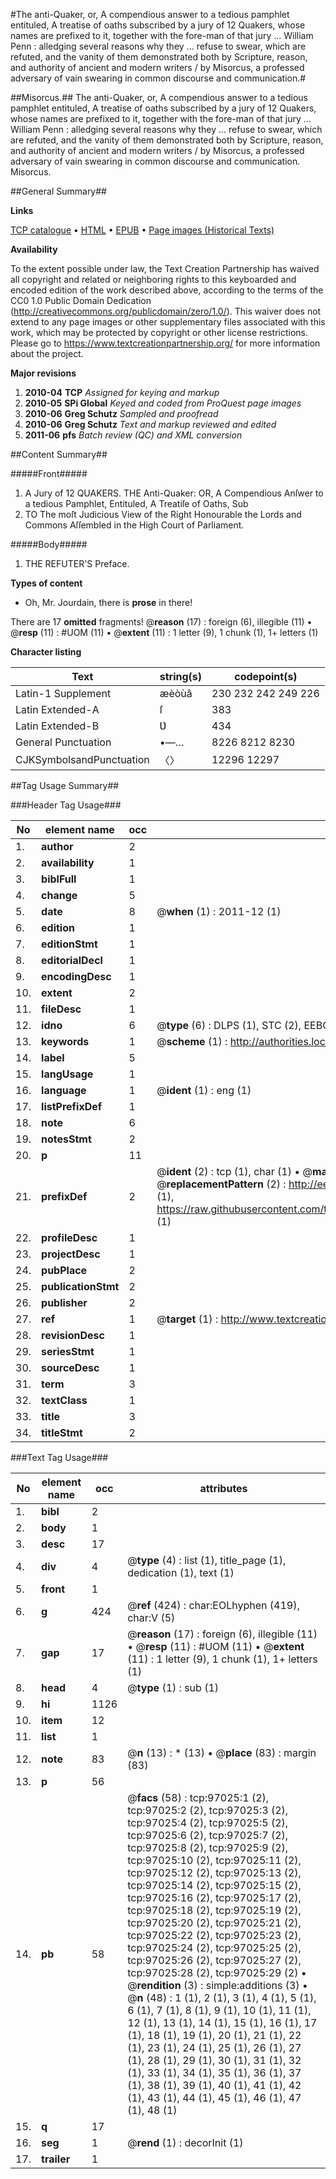 #The anti-Quaker, or, A compendious answer to a tedious pamphlet entituled, A treatise of oaths subscribed by a jury of 12 Quakers, whose names are prefixed to it, together with the fore-man of that jury ... William Penn : alledging several reasons why they ... refuse to swear, which are refuted, and the vanity of them demonstrated both by Scripture, reason, and authority of ancient and modern writers / by Misorcus, a professed adversary of vain swearing in common discourse and communication.#

##Misorcus.##
The anti-Quaker, or, A compendious answer to a tedious pamphlet entituled, A treatise of oaths subscribed by a jury of 12 Quakers, whose names are prefixed to it, together with the fore-man of that jury ... William Penn : alledging several reasons why they ... refuse to swear, which are refuted, and the vanity of them demonstrated both by Scripture, reason, and authority of ancient and modern writers / by Misorcus, a professed adversary of vain swearing in common discourse and communication.
Misorcus.

##General Summary##

**Links**

[TCP catalogue](http://www.ota.ox.ac.uk/tcp/)  • 
[HTML](http://tei.it.ox.ac.uk/tcp/Texts-HTML/free/A25/A25667.html)  • 
[EPUB](http://tei.it.ox.ac.uk/tcp/Texts-EPUB/free/A25/A25667.epub) • 
[Page images (Historical Texts)](https://historicaltexts.jisc.ac.uk/eebo-13061236e)

**Availability**

To the extent possible under law, the Text Creation Partnership has waived all copyright and related or neighboring rights to this keyboarded and encoded edition of the work described above, according to the terms of the CC0 1.0 Public Domain Dedication (http://creativecommons.org/publicdomain/zero/1.0/). This waiver does not extend to any page images or other supplementary files associated with this work, which may be protected by copyright or other license restrictions. Please go to https://www.textcreationpartnership.org/ for more information about the project.

**Major revisions**

1. __2010-04__ __TCP__ *Assigned for keying and markup*
1. __2010-05__ __SPi Global__ *Keyed and coded from ProQuest page images*
1. __2010-06__ __Greg Schutz__ *Sampled and proofread*
1. __2010-06__ __Greg Schutz__ *Text and markup reviewed and edited*
1. __2011-06__ __pfs__ *Batch review (QC) and XML conversion*

##Content Summary##

#####Front#####

1. A Jury of 12 QUAKERS.
THE Anti-Quaker: OR, A Compendious Anſwer to a tedious Pamphlet, Entituled, A Treatiſe of Oaths, Sub
1. TO The moſt Judicious View of the Right Honourable the Lords and Commons Aſſembled in the High Court of Parliament.

#####Body#####

1. THE REFUTER'S Preface.

**Types of content**

  * Oh, Mr. Jourdain, there is **prose** in there!

There are 17 **omitted** fragments! 
 @__reason__ (17) : foreign (6), illegible (11)  •  @__resp__ (11) : #UOM (11)  •  @__extent__ (11) : 1 letter (9), 1 chunk (1), 1+ letters (1)

**Character listing**


|Text|string(s)|codepoint(s)|
|---|---|---|
|Latin-1 Supplement|æèòùâ|230 232 242 249 226|
|Latin Extended-A|ſ|383|
|Latin Extended-B|Ʋ|434|
|General Punctuation|•—…|8226 8212 8230|
|CJKSymbolsandPunctuation|〈〉|12296 12297|

##Tag Usage Summary##

###Header Tag Usage###

|No|element name|occ|attributes|
|---|---|---|---|
|1.|__author__|2||
|2.|__availability__|1||
|3.|__biblFull__|1||
|4.|__change__|5||
|5.|__date__|8| @__when__ (1) : 2011-12 (1)|
|6.|__edition__|1||
|7.|__editionStmt__|1||
|8.|__editorialDecl__|1||
|9.|__encodingDesc__|1||
|10.|__extent__|2||
|11.|__fileDesc__|1||
|12.|__idno__|6| @__type__ (6) : DLPS (1), STC (2), EEBO-CITATION (1), OCLC (1), VID (1)|
|13.|__keywords__|1| @__scheme__ (1) : http://authorities.loc.gov/ (1)|
|14.|__label__|5||
|15.|__langUsage__|1||
|16.|__language__|1| @__ident__ (1) : eng (1)|
|17.|__listPrefixDef__|1||
|18.|__note__|6||
|19.|__notesStmt__|2||
|20.|__p__|11||
|21.|__prefixDef__|2| @__ident__ (2) : tcp (1), char (1)  •  @__matchPattern__ (2) : ([0-9\-]+):([0-9IVX]+) (1), (.+) (1)  •  @__replacementPattern__ (2) : http://eebo.chadwyck.com/downloadtiff?vid=$1&page=$2 (1), https://raw.githubusercontent.com/textcreationpartnership/Texts/master/tcpchars.xml#$1 (1)|
|22.|__profileDesc__|1||
|23.|__projectDesc__|1||
|24.|__pubPlace__|2||
|25.|__publicationStmt__|2||
|26.|__publisher__|2||
|27.|__ref__|1| @__target__ (1) : http://www.textcreationpartnership.org/docs/. (1)|
|28.|__revisionDesc__|1||
|29.|__seriesStmt__|1||
|30.|__sourceDesc__|1||
|31.|__term__|3||
|32.|__textClass__|1||
|33.|__title__|3||
|34.|__titleStmt__|2||


###Text Tag Usage###

|No|element name|occ|attributes|
|---|---|---|---|
|1.|__bibl__|2||
|2.|__body__|1||
|3.|__desc__|17||
|4.|__div__|4| @__type__ (4) : list (1), title_page (1), dedication (1), text (1)|
|5.|__front__|1||
|6.|__g__|424| @__ref__ (424) : char:EOLhyphen (419), char:V (5)|
|7.|__gap__|17| @__reason__ (17) : foreign (6), illegible (11)  •  @__resp__ (11) : #UOM (11)  •  @__extent__ (11) : 1 letter (9), 1 chunk (1), 1+ letters (1)|
|8.|__head__|4| @__type__ (1) : sub (1)|
|9.|__hi__|1126||
|10.|__item__|12||
|11.|__list__|1||
|12.|__note__|83| @__n__ (13) : * (13)  •  @__place__ (83) : margin (83)|
|13.|__p__|56||
|14.|__pb__|58| @__facs__ (58) : tcp:97025:1 (2), tcp:97025:2 (2), tcp:97025:3 (2), tcp:97025:4 (2), tcp:97025:5 (2), tcp:97025:6 (2), tcp:97025:7 (2), tcp:97025:8 (2), tcp:97025:9 (2), tcp:97025:10 (2), tcp:97025:11 (2), tcp:97025:12 (2), tcp:97025:13 (2), tcp:97025:14 (2), tcp:97025:15 (2), tcp:97025:16 (2), tcp:97025:17 (2), tcp:97025:18 (2), tcp:97025:19 (2), tcp:97025:20 (2), tcp:97025:21 (2), tcp:97025:22 (2), tcp:97025:23 (2), tcp:97025:24 (2), tcp:97025:25 (2), tcp:97025:26 (2), tcp:97025:27 (2), tcp:97025:28 (2), tcp:97025:29 (2)  •  @__rendition__ (3) : simple:additions (3)  •  @__n__ (48) : 1 (1), 2 (1), 3 (1), 4 (1), 5 (1), 6 (1), 7 (1), 8 (1), 9 (1), 10 (1), 11 (1), 12 (1), 13 (1), 14 (1), 15 (1), 16 (1), 17 (1), 18 (1), 19 (1), 20 (1), 21 (1), 22 (1), 23 (1), 24 (1), 25 (1), 26 (1), 27 (1), 28 (1), 29 (1), 30 (1), 31 (1), 32 (1), 33 (1), 34 (1), 35 (1), 36 (1), 37 (1), 38 (1), 39 (1), 40 (1), 41 (1), 42 (1), 43 (1), 44 (1), 45 (1), 46 (1), 47 (1), 48 (1)|
|15.|__q__|17||
|16.|__seg__|1| @__rend__ (1) : decorInit (1)|
|17.|__trailer__|1||
